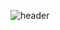 ![header](https://capsule-render.vercel.app/api?type=waving&color=gradient&customColorList=2&height=250&section=header&text=Hello!👋%20I',m%20SeungJu&animation=scaleIn&fontSize=70&fontAlignY=38&desc=Thank%20you%20for%20visiting%20my%20GitHub!😁&descAlignY=57&descAlign=62)
